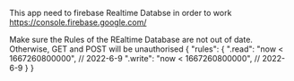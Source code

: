 
This app need to firebase Realtime Databse in order to work
https://console.firebase.google.com/

Make sure the Rules of the REaltime Database
are not out of date. Otherwise, GET and POST
will be unauthorised
{
  "rules": {
    ".read": "now < 1667260800000",  // 2022-6-9
    ".write": "now < 1667260800000",  // 2022-6-9
  }
}